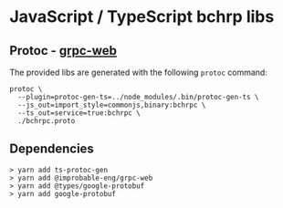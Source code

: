 # JavaScript / TypeScript bchrp libs 
## Protoc - [grpc-web](https://github.com/improbable-eng/grpc-web)
The provided libs are generated with the following `protoc` command:

```
protoc \
  --plugin=protoc-gen-ts=../node_modules/.bin/protoc-gen-ts \
  --js_out=import_style=commonjs,binary:bchrpc \
  --ts_out=service=true:bchrpc \
  ./bchrpc.proto
```

## Dependencies

```
> yarn add ts-protoc-gen
> yarn add @improbable-eng/grpc-web
> yarn add @types/google-protobuf
> yarn add google-protobuf
```

